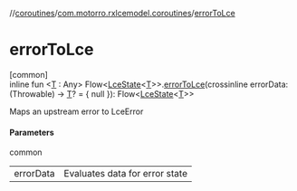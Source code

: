 //[coroutines](../../index.md)/[com.motorro.rxlcemodel.coroutines](index.md)/[errorToLce](error-to-lce.md)

# errorToLce

[common]\
inline fun &lt;[T](error-to-lce.md) : Any&gt; Flow&lt;[LceState](../../../lce/lce/com.motorro.rxlcemodel.lce/-lce-state/index.md)&lt;[T](error-to-lce.md)&gt;&gt;.[errorToLce](error-to-lce.md)(crossinline errorData: (Throwable) -&gt; [T](error-to-lce.md)? = { null }): Flow&lt;[LceState](../../../lce/lce/com.motorro.rxlcemodel.lce/-lce-state/index.md)&lt;[T](error-to-lce.md)&gt;&gt;

Maps an upstream error to LceError

#### Parameters

common

| | |
|---|---|
| errorData | Evaluates data for error state |
